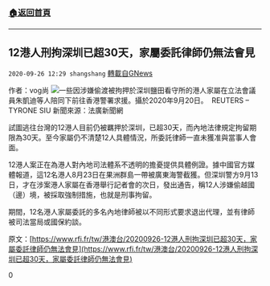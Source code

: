 ###  [:house:返回首頁](https://github.com/ourhimalayas/txt)
---

## 12港人刑拘深圳已超30天，家屬委託律師仍無法會見
`2020-09-26 12:29 shangshang` [轉載自GNews](https://gnews.org/zh-hant/384500/)

作者：vog尚
![]()![](https://s3.amazonaws.com/gnews-media-offload/wp-content/uploads/2020/09/26120221/24A2A715-53D5-44DE-9166-2FCD03F8ED63.jpeg)一些因涉嫌偷渡被拘押於深圳鹽田看守所的港人家屬在立法會議員朱凱迪等人陪同下前往香港警署求援。攝於2020年9月20日。  REUTERS – TYRONE SIU
新聞來源：法廣新聞網

試圖逃往台灣的12港人目前仍被羈押於深圳，已超30天，而內地法律規定拘留期限為30天。至今家屬仍不清楚12人具體情況，所委託律師一直未獲准與當事人會面。

12港人案正在為港人對內地司法體系不透明的擔憂提供具體例證。據中國官方媒體報道，這12名港人8月23日在果洲群島一帶被廣東海警截獲。但深圳警方9月13日，才在涉案港人家屬在香港舉行記者會的次日，發出通告，稱12人涉嫌偷越國（邊）境，被採取強制措施，也就是刑事拘留。

期間，12名港人家屬委託的多名內地律師被以不同形式要求退出代理，並有律師被司法當局或國保約談。

原文：[https://www.rfi.fr/tw/港澳台/20200926-12港人刑拘深圳已超30天，家屬委託律師仍無法會見](https://www.rfi.fr/tw/港澳台/20200926-12港人刑拘深圳已超30天，家屬委託律師仍無法會見)

0
